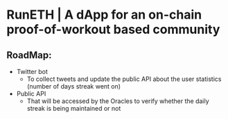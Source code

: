 # RunETH | A dApp for an on-chain proof-of-workout based community 

## RoadMap:

* Twitter bot
  * To collect tweets and update the  public API about the user statistics (number of days streak went on)
* Public API
  * That will be accessed by the Oracles to verify whether the daily streak is being maintained or not
